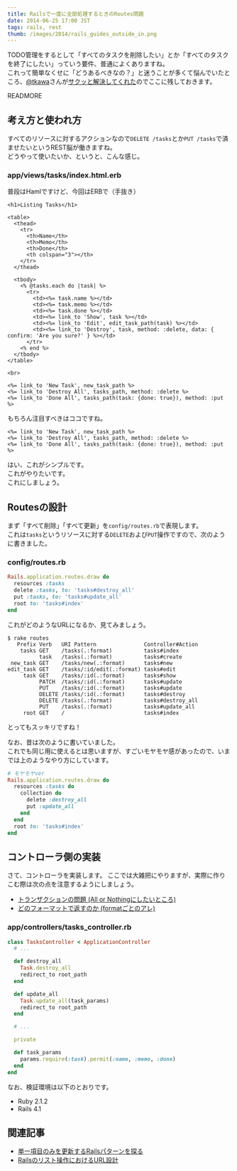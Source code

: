 ```yaml
---
title: Railsで一度に全部処理するときのRoutes問題
date: 2014-06-25 17:00 JST
tags: rails, rest
thumb: /images/2014/rails_guides_outside_in.png
---
```


TODO管理をするとして「すべてのタスクを削除したい」とか「すべてのタスクを終了にしたい」っていう要件、普通によくありますね。  
これって簡単なくせに「どうあるべきなの？」と迷うことが多くて悩んでいたところ、[@tkawa](https://twitter.com/tkawa)さんが[サクッと解決してくれた](https://twitter.com/katton/status/478069723817472000)のでここに残しておきます。

READMORE

## 考え方と使われ方

すべてのリソースに対するアクションなので`DELETE /tasks`とか`PUT /tasks`で済ませたいというREST脳が働きますね。  
どうやって使いたいか、というと、こんな感じ。

### app/views/tasks/index.html.erb

普段はHamlですけど、今回はERBで（手抜き）

``` erb
<h1>Listing Tasks</h1>

<table>
  <thead>
    <tr>
      <th>Name</th>
      <th>Memo</th>
      <th>Done</th>
      <th colspan="3"></th>
    </tr>
  </thead>

  <tbody>
    <% @tasks.each do |task| %>
      <tr>
        <td><%= task.name %></td>
        <td><%= task.memo %></td>
        <td><%= task.done %></td>
        <td><%= link_to 'Show', task %></td>
        <td><%= link_to 'Edit', edit_task_path(task) %></td>
        <td><%= link_to 'Destroy', task, method: :delete, data: { confirm: 'Are you sure?' } %></td>
      </tr>
    <% end %>
  </tbody>
</table>

<br>

<%= link_to 'New Task', new_task_path %>
<%= link_to 'Destroy All', tasks_path, method: :delete %>
<%= link_to 'Done All', tasks_path(task: {done: true}), method: :put %>
```

もちろん注目すべきはココですね。

``` erb
<%= link_to 'New Task', new_task_path %>
<%= link_to 'Destroy All', tasks_path, method: :delete %>
<%= link_to 'Done All', tasks_path(task: {done: true}), method: :put %>
```

はい、これがシンプルです。  
これがやりたいです。  
これにしましょう。

## Routesの設計

まず「すべて削除」「すべて更新」を`config/routes.rb`で表現します。  
これは`tasks`というリソースに対する`DELETE`および`PUT`操作ですので、次のように書きました。

### config/routes.rb

``` ruby
Rails.application.routes.draw do
  resources :tasks
  delete :tasks, to: 'tasks#destroy_all'
  put :tasks, to: 'tasks#update_all'
  root to: 'tasks#index'
end
```

これがどのようなURLになるか、見てみましょう。

```
$ rake routes
   Prefix Verb   URI Pattern               Controller#Action
    tasks GET    /tasks(.:format)          tasks#index
          task   /tasks(.:format)          tasks#create
 new_task GET    /tasks/new(.:format)      tasks#new
edit_task GET    /tasks/:id/edit(.:format) tasks#edit
     task GET    /tasks/:id(.:format)      tasks#show
          PATCH  /tasks/:id(.:format)      tasks#update
          PUT    /tasks/:id(.:format)      tasks#update
          DELETE /tasks/:id(.:format)      tasks#destroy
          DELETE /tasks(.:format)          tasks#destroy_all
          PUT    /tasks(.:format)          tasks#update_all
     root GET    /                         tasks#index
```

とってもスッキリですね！

なお、昔は次のように書いていました。  
これでも同じ用に使えるとは思いますが、すごいモヤモヤ感があったので、いまでは上のようなやり方にしています。

``` ruby
# モヤモヤver
Rails.application.routes.draw do
  resources :tasks do
    collection do
      delete :destroy_all
      put :update_all
    end
  end
  root to: 'tasks#index'
end
```

## コントローラ側の実装

さて、コントローラを実装します。
ここでは大雑把にやりますが、実際に作りこむ際は次の点を注意するようにしましょう。

- [トランザクションの問題 (All or Nothingにしたいところ)](http://api.rubyonrails.org/classes/ActiveRecord/Transactions/ClassMethods.html)
- [どのフォーマットで返すのか (formatごとのアレ)](http://api.rubyonrails.org/classes/ActionController/Responder.html)

### app/controllers/tasks_controller.rb

``` ruby
class TasksController < ApplicationController
  # ...

  def destroy_all
    Task.destroy_all
    redirect_to root_path
  end

  def update_all
    Task.update_all(task_params)
    redirect_to root_path
  end

  # ...

  private

  def task_params
    params.require(:task).permit(:name, :memo, :done)
  end
end
```

なお、検証環境は以下のとおりです。

- Ruby 2.1.2
- Rails 4.1

## 関連記事

- [単一項目のみを更新するRailsパターンを探る](/posts/2013/02/18/one-attribute-update-best-practice-in-rails/)
- [Railsのリスト操作におけるURL設計](/posts/2013/02/25/move-position-resources-best-practices/)
